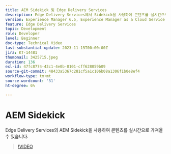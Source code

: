 ```yaml
---
title: AEM Sidekick 및 Edge Delivery Services
description: Edge Delivery Services에서 Sidekick을 사용하여 콘텐츠를 실시간으로 가져올 수 있습니다.
version: Experience Manager 6.5, Experience Manager as a Cloud Service
feature: Edge Delivery Services
topic: Development
role: Developer
level: Beginner
doc-type: Technical Video
last-substantial-update: 2023-11-15T00:00:00Z
jira: KT-14481
thumbnail: 3425715.jpeg
duration: 136
exl-id: 47fc8774-43c1-4e0b-8101-cff628059b09
source-git-commit: 48433a5367c281cf5a1c106b08a1306f1b0e8ef4
workflow-type: tm+mt
source-wordcount: '31'
ht-degree: 6%

---
```


# AEM Sidekick

Edge Delivery Services의 AEM Sidekick을 사용하여 콘텐츠를 실시간으로 가져올 수 있습니다.

>[!VIDEO](https://video.tv.adobe.com/v/3441293/?learn=on&captions=kor)
